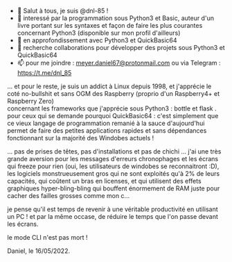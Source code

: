 - 👋 Salut à tous, je suis @dnl-85 !
- 👀 interessé par la programmation sous Python3 et Basic, auteur d'un livre portant sur les syntaxes et façon de faire les plus courantes concernant Python3 (disponible sur mon profil d'ailleurs)
- 🌱 en approfondissement avec Python3 et QuickBasic64
- 💞️ recherche collaborations pour développer des projets sous Python3 et QuickBasic64
- 📫 pour me joindre : meyer.daniel67@protonmail.com  ou via Telegram : https://t.me/dnl_85

... et pour le reste, je suis un addict à Linux depuis 1998, et j'apprécie le coté no-bullshit et sans OGM des Raspberry (proprio d'un Raspberry4+ et Raspberry Zero)  
concernant les frameworks que j'apprécie sous Python3 : bottle et flask .  
pour ceux qui se demande pourquoi QuickBasic64 : c'est simplement que ce vieux langage de programmation remanié à la sauce d'aujourd'hui permet de faire des petites applications rapides et sans dépendances fonctionnant sur la majorité des Windobes actuels !  

... pas de prises de têtes, pas d'installations et pas de chichi ... j'ai une très grande aversion pour les messages d'erreurs chronophages et les écrans qui freeze pour rien (oui, les utilisateurs de windobes se reconnaitront :D), les logiciels monstrueusement gros qui ne sont exploités qu'à 2% de leurs capacités, qui coûtent un bras en licenses, et qui utilisent des effets graphiques hyper-bling-bling qui bouffent énormement de RAM juste pour cacher des failles grosses comme mon c...  

je pense qu'il est temps de revenir à une véritable productivité en utilisant un PC ! et par la même occase, de réduire le temps que l'on passe devant les écrans.  

le mode CLI n'est pas mort !  

Daniel, le  16/05/2022.  

<!---
dnl-85/dnl-85 is a ✨ special ✨ repository because its `README.md` (this file) appears on your GitHub profile.
You can click the Preview link to take a look at your changes.
--->

